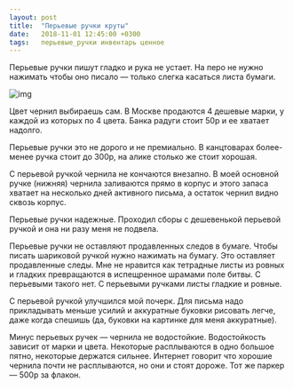 ```yaml
---
layout: post
title:  "Перьевые ручки круты"
date:   2018-11-01 12:45:00 +0300
tags:   перьевые_ручки инвентарь ценное
---
```


Перьевые ручки пишут гладко и рука не устает. На перо не нужно нажимать чтобы оно писало — только слегка касаться листа бумаги.

![img](https://pp.userapi.com/c851524/v851524961/36044/GjS7iIl3IJ8.jpg)

<!--excerpt-->

Цвет чернил выбираешь сам. В Москве продаются 4 дешевые марки, у каждой из которых по 4 цвета. Банка радуги стоит 50р и ее хватает надолго. 

Перьевые ручки это не дорого и не премиально. В канцтоварах более-менее ручка стоит до 300р, на алике столько же стоит хорошая.

С перьевой ручкой чернила не кончаются внезапно. В моей основной ручке (нижняя) чернила заливаются прямо в корпус и этого запаса хватает на несколько дней активного письма, а остаток чернил видно сквозь корпус. 

Перьевые ручки надежные. Проходил сборы с дешевенькой перьевой ручкой и она ни разу меня не подвела.

Перьевые ручки не оставляют продавленных следов в бумаге. Чтобы писать шариковой ручкой нужно нажимать на бумагу. Это оставляет продавленные следы. Мне не нравится как тетрадные листы из ровных и гладких превращаются в испещренное шрамами поле битвы. С перьевыми такого нет. С перьевыми ручками листы гладкие и ровные.

С перьевой ручкой улучшился мой почерк. Для письма надо прикладывать меньше усилий и аккуратные буковки рисовать легче, даже когда спешишь (да, буковки на картинке для меня аккуратные).

Минус перьевых ручек — чернила не водостойкие. Водостойкость зависит от марки и цвета. Некоторые расплываются в одно большое пятно, некоторые держатся сильнее. Интернет говорит что хорошие чернила почти не расплываются, но они и стоят дороже. Тот же паркер — 500р за флакон.
